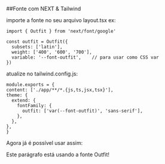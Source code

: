 ##Fonte com NEXT & Tailwind

importe a fonte no seu arquivo layout.tsx
ex:

    import { Outfit } from 'next/font/google'
    
    const outfit = Outfit({
      subsets: ['latin'],
      weight: ['400', '600', '700'],
      variable: '--font-outfit',    // para usar como CSS var
    })

atualize no tailwind.config.js:

    module.exports = {
    content: ['./app/**/*.{js,ts,jsx,tsx}'],
    theme: {
      extend: {
        fontFamily: {
          outfit: ['var(--font-outfit)', 'sans-serif'],
        },
      },
    },
    }

Agora já é possível usar assim:

<p className="font-outfit text-lg">
  Este parágrafo está usando a fonte Outfit!
</p>
